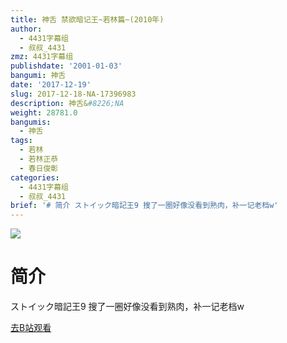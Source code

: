 ```yaml
---
title: 神舌 禁欲暗记王~若林篇~(2010年)
author:
  - 4431字幕组
  - 叔叔_4431
zmz: 4431字幕组
publishdate: '2001-01-03'
bangumi: 神舌
date: '2017-12-19'
slug: 2017-12-18-NA-17396983
description: 神舌&#8226;NA
weight: 28781.0
bangumis:
  - 神舌
tags:
  - 若林
  - 若林正恭
  - 春日俊彰
categories:
  - 4431字幕组
  - 叔叔_4431
brief: '# 简介 ストイック暗記王9 搜了一圈好像没看到熟肉，补一记老档w'
---
```

![](https://i.imgur.com/yRlO567.png)
# 简介  
ストイック暗記王9
搜了一圈好像没看到熟肉，补一记老档w  

[去B站观看](https://www.bilibili.com/video/av17396983/)
 

